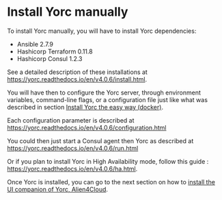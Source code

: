 # Install Yorc manually

To install Yorc manually, you will have to install Yorc dependencies:

* Ansible 2.7.9
* Hashicorp Terraform 0.11.8
* Hashicorp Consul 1.2.3

See a detailed description of these installations at <https://yorc.readthedocs.io/en/v4.0.6/install.html>.

You will have then to configure the Yorc server, through environment variables,
command-line flags, or a configuration file just like what was described in
section [Install Yorc the easy way (docker)](install_yorc_docker.md).

Each configuration parameter is described at <https://yorc.readthedocs.io/en/v4.0.6/configuration.html>

You could then just start a Consul agent then Yorc as described at <https://yorc.readthedocs.io/en/v4.0.6/run.html>

Or if you plan to install Yorc in High Availability mode, follow this guide : <https://yorc.readthedocs.io/en/v4.0.6/ha.html>.

Once Yorc is installed, you can go to the next section on how to [install the UI companion of Yorc, Alien4Cloud](install_a4c.md).
